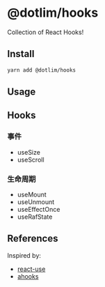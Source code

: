 # @dotlim/hooks

Collection of React Hooks!

## Install

```bash
yarn add @dotlim/hooks
```

## Usage

## Hooks

### 事件

- useSize
- useScroll

### 生命周期

- useMount
- useUnmount
- useEffectOnce
- useRafState

## References

Inspired by:

- [react-use](https://github.com/streamich/react-use)
- [ahooks](https://github.com/alibaba/hooks)